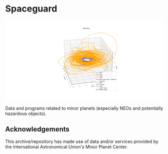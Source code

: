 # Spaceguard

![Map of some NEO orbits](https://github.com/arda-guler/Spaceguard/blob/master/data/output/NEO_orbits.png)

Data and programs related to minor planets (especially NEOs and potentially hazardous objects).

## Acknowledgements
This archive/repository has made use of data and/or services provided by the International Astronomical Union's Minor Planet Center. 
